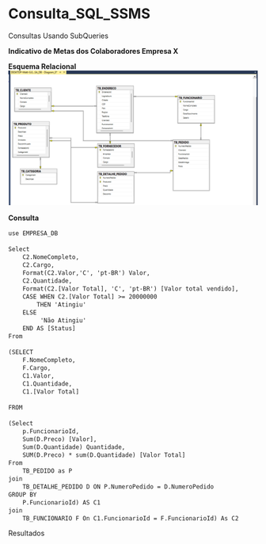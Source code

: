 # Consulta_SQL_SSMS
Consultas Usando SubQueries

**Indicativo de Metas dos Colaboradores Empresa X** <br>

**Esquema Relacional** <br>
<img src="https://github.com/matheus-oliveir4/Consulta_SQL_SSMS/blob/main/Esquema_Realacional.PNG" alt=" esquemas" width = 800px> <br>

**Consulta**


    use EMPRESA_DB
    
    Select
    	C2.NomeCompleto,
    	C2.Cargo,
    	Format(C2.Valor,'C', 'pt-BR') Valor,
    	C2.Quantidade,
    	Format(C2.[Valor Total], 'C', 'pt-BR') [Valor total vendido],
    	CASE WHEN C2.[Valor Total] >= 20000000
    		THEN 'Atingiu'
    	ELSE
    		 'Não Atingiu'
    	END AS [Status]
    From
    
    (SELECT
    	F.NomeCompleto,
    	F.Cargo,
    	C1.Valor,
    	C1.Quantidade,
    	C1.[Valor Total]
     
    FROM

    (Select
		p.FuncionarioId,
		Sum(D.Preco) [Valor],
		Sum(D.Quantidade) Quantidade,
		SUM(D.Preco) * sum(D.Quantidade) [Valor Total] 
	From 
		TB_PEDIDO as P 
	join
		TB_DETALHE_PEDIDO D ON P.NumeroPedido = D.NumeroPedido
	GROUP BY 
		P.FuncionarioId) AS C1
	join 
		TB_FUNCIONARIO F On C1.FuncionarioId = F.FuncionarioId) As C2 



Resultados <br>

